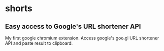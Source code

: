 shorts
======

Easy access to Google's URL shortener API
---------------

My first google chromium extension. 
Access google's goo.gl URL shortener 
API and paste result to clipboard.
